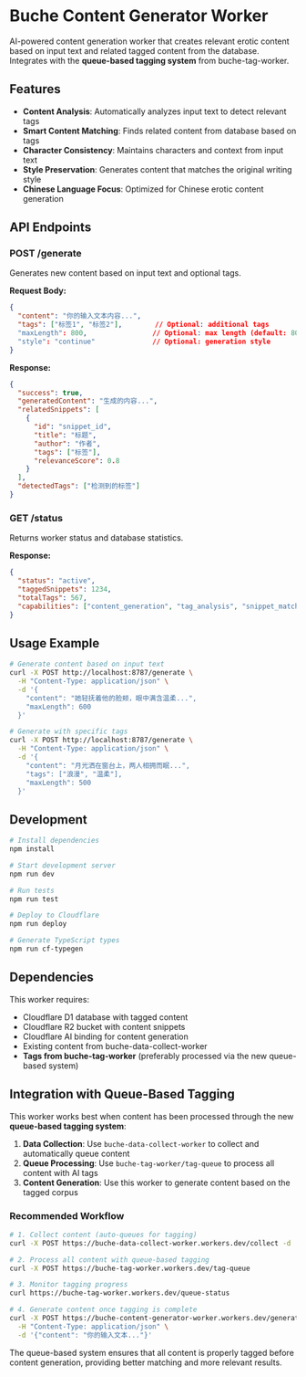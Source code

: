 # Buche Content Generator Worker

AI-powered content generation worker that creates relevant erotic content based on input text and related tagged content from the database. Integrates with the **queue-based tagging system** from buche-tag-worker.

## Features

- **Content Analysis**: Automatically analyzes input text to detect relevant tags
- **Smart Content Matching**: Finds related content from database based on tags
- **Character Consistency**: Maintains characters and context from input text
- **Style Preservation**: Generates content that matches the original writing style
- **Chinese Language Focus**: Optimized for Chinese erotic content generation

## API Endpoints

### POST /generate

Generates new content based on input text and optional tags.

**Request Body:**
```json
{
  "content": "你的输入文本内容...",
  "tags": ["标签1", "标签2"],        // Optional: additional tags
  "maxLength": 800,                // Optional: max length (default: 800)
  "style": "continue"              // Optional: generation style
}
```

**Response:**
```json
{
  "success": true,
  "generatedContent": "生成的内容...",
  "relatedSnippets": [
    {
      "id": "snippet_id",
      "title": "标题",
      "author": "作者",
      "tags": ["标签"],
      "relevanceScore": 0.8
    }
  ],
  "detectedTags": ["检测到的标签"]
}
```

### GET /status

Returns worker status and database statistics.

**Response:**
```json
{
  "status": "active",
  "taggedSnippets": 1234,
  "totalTags": 567,
  "capabilities": ["content_generation", "tag_analysis", "snippet_matching"]
}
```

## Usage Example

```bash
# Generate content based on input text
curl -X POST http://localhost:8787/generate \
  -H "Content-Type: application/json" \
  -d '{
    "content": "她轻抚着他的脸颊，眼中满含温柔...",
    "maxLength": 600
  }'

# Generate with specific tags
curl -X POST http://localhost:8787/generate \
  -H "Content-Type: application/json" \
  -d '{
    "content": "月光洒在窗台上，两人相拥而眠...",
    "tags": ["浪漫", "温柔"],
    "maxLength": 500
  }'
```

## Development

```bash
# Install dependencies
npm install

# Start development server
npm run dev

# Run tests
npm run test

# Deploy to Cloudflare
npm run deploy

# Generate TypeScript types
npm run cf-typegen
```

## Dependencies

This worker requires:
- Cloudflare D1 database with tagged content
- Cloudflare R2 bucket with content snippets  
- Cloudflare AI binding for content generation
- Existing content from buche-data-collect-worker
- **Tags from buche-tag-worker** (preferably processed via the new queue-based system)

## Integration with Queue-Based Tagging

This worker works best when content has been processed through the new **queue-based tagging system**:

1. **Data Collection**: Use `buche-data-collect-worker` to collect and automatically queue content
2. **Queue Processing**: Use `buche-tag-worker/tag-queue` to process all content with AI tags
3. **Content Generation**: Use this worker to generate content based on the tagged corpus

### Recommended Workflow

```bash
# 1. Collect content (auto-queues for tagging)
curl -X POST https://buche-data-collect-worker.workers.dev/collect -d '{"startPage": 1, "endPage": 10}'

# 2. Process all content with queue-based tagging
curl -X POST https://buche-tag-worker.workers.dev/tag-queue

# 3. Monitor tagging progress
curl https://buche-tag-worker.workers.dev/queue-status

# 4. Generate content once tagging is complete
curl -X POST https://buche-content-generator-worker.workers.dev/generate \
  -H "Content-Type: application/json" \
  -d '{"content": "你的输入文本..."}'
```

The queue-based system ensures that all content is properly tagged before content generation, providing better matching and more relevant results.